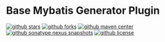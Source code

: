 Base Mybatis Generator Plugin
======================================

[![github stars](https://img.shields.io/github/stars/liaomengge/base-mybatis-generator-plugin.svg)](https://github.com/liaomengge/base-mybatis-generator-plugin/stargazers)
[![github forks](https://img.shields.io/github/forks/liaomengge/base-mybatis-generator-plugin.svg)](https://github.com/liaomengge/base-mybatis-generator-plugin/network)
[![github maven center](https://img.shields.io/maven-central/v/com.github.liaomengge/base-mybatis-generator-plugin.svg)](https://search.maven.org/search?q=g:com.github.liaomengge%20AND%20a:base-mybatis-generator-plugin)
[![github sonatype nexus snapshots](https://img.shields.io/nexus/s/com.github.liaomengge/base-mybatis-generator-plugin?label=sonatype%20%20nexus%20snapshots&server=https%3A%2F%2Foss.sonatype.org%2F)](https://oss.sonatype.org/#nexus-search;gav~com.github.liaomengge~base-mybatis-generator-plugin)
[![github license](https://img.shields.io/github/license/liaomengge/base-mybatis-generator-plugin.svg)](https://github.com/liaomengge/base-mybatis-generator-plugin/blob/master/LICENSE)
